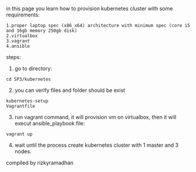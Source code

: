in this page you learn how to provision kubernetes cluster with some requirements: 
```
1.proper laptop spec (x86_x64) architecture with minimum spec (core i5 and 16gb memory 250gb disk)
2.virtualbox
3.vagrant
4.ansible
```

steps:
1. go to directory:
```
cd SP3/kubernetes
```
2. you can verify files and folder should be exist
```
kubernetes-setup
Vagrantfile
```
3. run vagrant command, it will provision vm on virtualbox, then it will execut ansible_playbook file:
```
vagrant up
```
4. wait until the process create kubernetes cluster with 1 master and 3 nodes.

compiled by rizkyramadhan